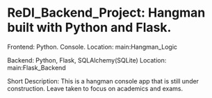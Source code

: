 # ReDI_Backend_Project: Hangman built with Python and Flask.

Frontend: Python. Console. 
Location: main:Hangman_Logic

Backend: Python, Flask, SQLAlchemy(SQLite)
Location: main:Flask_Backend

Short Description: This is a hangman console app that is still under construction. Leave taken to focus on academics and exams. 
